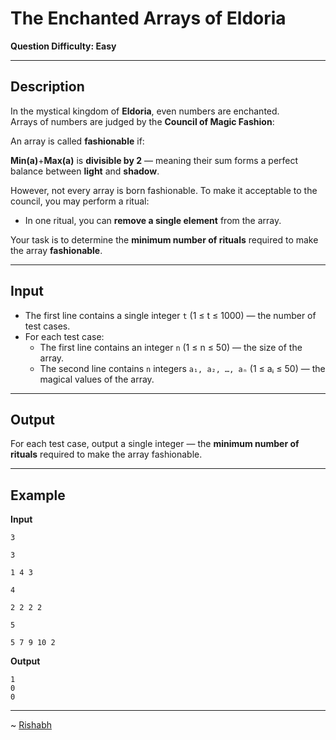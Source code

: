 # The Enchanted Arrays of Eldoria

**Question Difficulty: Easy**

---

## Description

In the mystical kingdom of **Eldoria**, even numbers are enchanted.  
Arrays of numbers are judged by the **Council of Magic Fashion**:

An array is called **fashionable** if:

**Min(a)**+**Max(a)** is **divisible by 2** — meaning their sum forms a perfect balance between **light** and **shadow**.

However, not every array is born fashionable. To make it acceptable to the council, you may perform a ritual:
- In one ritual, you can **remove a single element** from the array.  

Your task is to determine the **minimum number of rituals** required to make the array **fashionable**.

---

## Input

- The first line contains a single integer `t` (1 ≤ t ≤ 1000) — the number of test cases.  
- For each test case:  
  - The first line contains an integer `n` (1 ≤ n ≤ 50) — the size of the array.  
  - The second line contains `n` integers `a₁, a₂, …, aₙ` (1 ≤ aᵢ ≤ 50) — the magical values of the array.  

---

## Output

For each test case, output a single integer — the **minimum number of rituals** required to make the array fashionable.

---

## Example

**Input**
```
3

3

1 4 3

4

2 2 2 2

5

5 7 9 10 2
```

**Output**
```
1
0
0
```

---
~ <a href=https://github.com/r1shu-R> Rishabh </a>